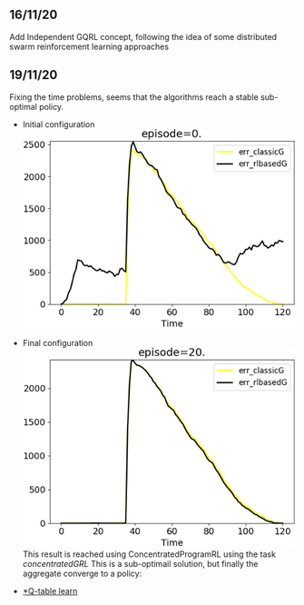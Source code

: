 ## 16/11/20
Add Independent GQRL concept, following the idea of some distributed swarm reinforcement learning approaches

## 19/11/20
Fixing the time problems, seems that the algorithms reach a stable sub-optimal policy.
 * Initial configuration ![image](result/19-11-20/concentrated_episode-0..png)
 * Final configuration ![image](result/19-11-20/concentrated_episode-20..png)
This result is reached using ConcentratedProgramRL using the task *concentratedGRL*
This is a sub-optimail solution, but finally the aggregate converge to a policy:

 * [*Q-table learn]()
  